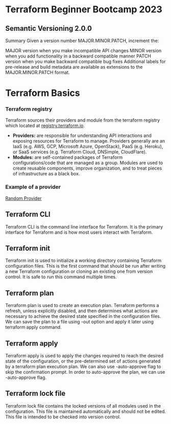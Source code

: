 # Terraform Beginner Bootcamp 2023

## Semantic Versioning 2.0.0
Summary
Given a version number MAJOR.MINOR.PATCH, increment the:

MAJOR version when you make incompatible API changes
MINOR version when you add functionality in a backward compatible manner
PATCH version when you make backward compatible bug fixes
Additional labels for pre-release and build metadata are available as extensions to the MAJOR.MINOR.PATCH format.

# Terraform Basics

### Terraform registry
Terraform sources their providers and module from the terraform registry which located at [registry.terraform.io](https://registry.terraform.io/).

- **Providers:** are responsible for understanding API interactions and exposing resources for Terraform to manage. Providers generally are an IaaS (e.g. AWS, GCP, Microsoft Azure, OpenStack), PaaS (e.g. Heroku), or SaaS services (e.g. Terraform Cloud, DNSimple, CloudFlare).
- **Modules:** are self-contained packages of Terraform configurations/code that are managed as a group. Modules are used to create reusable components, improve organization, and to treat pieces of infrastructure as a black box.

### Example of a provider
[Random Provider](https://registry.terraform.io/providers/hashicorp/random/latest/docs)

## Terraform CLI
Terraform CLI is the command line interface for Terraform. It is the primary interface for Terraform and is how most users interact with Terraform.

## Terraform init
Terraform init is used to initialize a working directory containing Terraform configuration files. This is the first command that should be run after writing a new Terraform configuration or cloning an existing one from version control. It is safe to run this command multiple times.

## Terraform plan
Terraform plan is used to create an execution plan. Terraform performs a refresh, unless explicitly disabled, and then determines what actions are necessary to achieve the desired state specified in the configuration files. We can save the plan to a file using -out option and apply it later using terraform apply command.

## Terraform apply
Terraform apply is used to apply the changes required to reach the desired state of the configuration, or the pre-determined set of actions generated by a terraform plan execution plan. We can also use -auto-approve flag to skip the confirmation prompt. In order to auto-approve the plan, we can use -auto-approve flag.

## Terraform lock file
Terraform lock file contains the locked versions of all modules used in the configuration. This file is maintained automatically and should not be edited. This file is intended to be checked into version control.